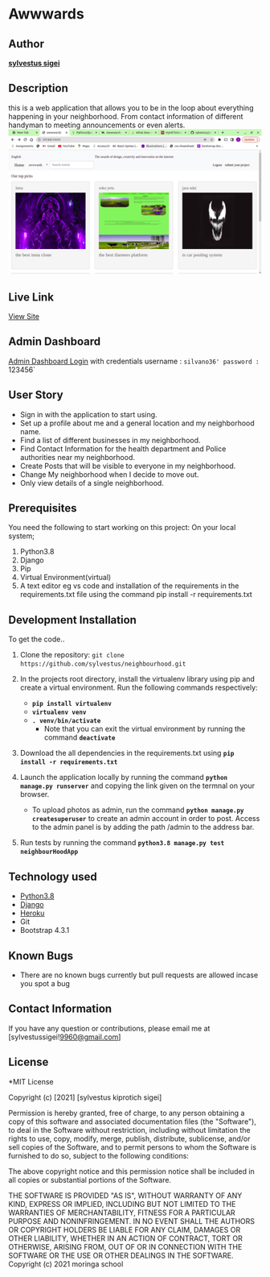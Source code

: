 # Awwwards
## Author
[**sylvestus sigei**](https://github.com/sylvestus)
## Description
 this is a web application that allows you to be in the loop about everything happening in your neighborhood. From contact information of different handyman to meeting announcements or even alerts.
![Website image](https://github.com/sylvestus/awwwards/blob/master/media/media/Screenshot%20from%202022-04-11%2016-11-40.png)
## Live Link
[View Site](https://neighbou3hood.herokuapp.com/)
## Admin Dashboard
[Admin Dashboard Login]()  with credentials
    username : `silvano36'
    password : `123456`
## User Story
* Sign in with the application to start using.
* Set up a profile about me and a general location and my neighborhood name.
* Find a list of different businesses in my neighborhood.
* Find Contact Information for the health department and Police authorities near my neighborhood.
* Create Posts that will be visible to everyone in my neighborhood.
* Change My neighborhood when I decide to move out.
* Only view details of a single neighborhood.

## Prerequisites
You need the following to start working on this project: On your local system;
1. Python3.8
2. Django
3. Pip
4. Virtual Environment(virtual)
5. A text editor eg vs code and installation of the requirements in the requirements.txt file using the command pip install -r requirements.txt

## Development Installation
To get the code..
1. Clone the repository:
 `git clone  https://github.com/sylvestus/neighbourhood.git`

 
3. In the projects root directory, install the virtualenv library using pip and create a virtual environment. Run the following commands respectively:
    - **`pip install virtualenv`**
    - **`virtualenv venv`**
    - **`. venv/bin/activate`**
        * Note that you can exit the virtual environment by running the command **`deactivate`**
4. Download the all dependencies in the requirements.txt using **`pip install -r requirements.txt`**
5. Launch the application locally by running the command **`python manage.py runserver`** and copying the link given on the termnal on your browser.
    - To upload photos as admin, run the command  **`python manage.py createsuperuser`** to create an admin account in order to post. Access to the admin panel is by adding the path /admin to the address bar.
6. Run tests by running the command **`python3.8 manage.py test neighbourHoodApp`**
## Technology used
* [Python3.8](https://www.python.org/)
* [Django](https://docs.djangoproject.com)
* [Heroku](https://heroku.com)
* Git
* Bootstrap 4.3.1
## Known Bugs
* There are no known bugs currently but pull requests are allowed incase you spot a bug
## Contact Information
If you have any question or contributions, please email me at [sylvestussigei!9960@gmail.com]
## License
*MIT License

Copyright (c) [2021] [sylvestus kiprotich sigei]

Permission is hereby granted, free of charge, to any person obtaining a copy
of this software and associated documentation files (the "Software"), to deal
in the Software without restriction, including without limitation the rights
to use, copy, modify, merge, publish, distribute, sublicense, and/or sell
copies of the Software, and to permit persons to whom the Software is
furnished to do so, subject to the following conditions:

The above copyright notice and this permission notice shall be included in all
copies or substantial portions of the Software.

THE SOFTWARE IS PROVIDED "AS IS", WITHOUT WARRANTY OF ANY KIND, EXPRESS OR
IMPLIED, INCLUDING BUT NOT LIMITED TO THE WARRANTIES OF MERCHANTABILITY,
FITNESS FOR A PARTICULAR PURPOSE AND NONINFRINGEMENT. IN NO EVENT SHALL THE
AUTHORS OR COPYRIGHT HOLDERS BE LIABLE FOR ANY CLAIM, DAMAGES OR OTHER
LIABILITY, WHETHER IN AN ACTION OF CONTRACT, TORT OR OTHERWISE, ARISING FROM,
OUT OF OR IN CONNECTION WITH THE SOFTWARE OR THE USE OR OTHER DEALINGS IN THE
SOFTWARE.
Copyright (c) 2021 moringa school
  